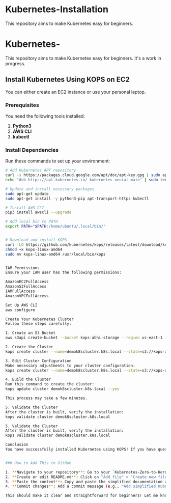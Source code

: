 # Kubernetes-Installation
This repository aims to make Kubernetes easy for beginners. 
# Kubernetes- 

This repository aims to make Kubernetes easy for beginners. It's a work in progress.

## Install Kubernetes Using KOPS on EC2

You can either create an EC2 instance or use your personal laptop.

### Prerequisites

You need the following tools installed:

1. **Python3**
2. **AWS CLI**
3. **kubectl**

### Install Dependencies

Run these commands to set up your environment:

```bash
# Add Kubernetes APT repository
curl -s https://packages.cloud.google.com/apt/doc/apt-key.gpg | sudo apt-key add -
echo "deb https://apt.kubernetes.io/ kubernetes-xenial main" | sudo tee -a /etc/apt/sources.list.d/kubernetes.list

# Update and install necessary packages
sudo apt-get update
sudo apt-get install -y python3-pip apt-transport-https kubectl

# Install AWS CLI
pip3 install awscli --upgrade

# Add local bin to PATH
export PATH="$PATH:/home/ubuntu/.local/bin/"


# Download and install KOPS
curl -LO https://github.com/kubernetes/kops/releases/latest/download/kops-linux-amd64
chmod +x kops-linux-amd64
sudo mv kops-linux-amd64 /usr/local/bin/kops


IAM Permissions
Ensure your IAM user has the following permissions:

AmazonEC2FullAccess
AmazonS3FullAccess
IAMFullAccess
AmazonVPCFullAccess

Set Up AWS CLI
aws configure

Create Your Kubernetes Cluster
Follow these steps carefully:

1. Create an S3 Bucket
aws s3api create-bucket --bucket kops-abhi-storage --region us-east-1

2. Create the Cluster
kops create cluster --name=demok8scluster.k8s.local --state=s3://kops-abhi-storage --zones=us-east-1a --node-count=1 --node-size=t2.micro --master-size=t2.micro

3. Edit Cluster Configuration
Make necessary adjustments to your cluster configuration:
kops create cluster --name=demok8scluster.k8s.local --state=s3://kops-abhi-storage --zones=us-east-1a --node-count=1 --node-size=t2.micro --master-size=t2.micro

4. Build the Cluster
Run this command to create the cluster:
kops update cluster demok8scluster.k8s.local --yes

This process may take a few minutes.

5. Validate the Cluster
After the cluster is built, verify the installation:
kops validate cluster demok8scluster.k8s.local

5. Validate the Cluster
After the cluster is built, verify the installation:
kops validate cluster demok8scluster.k8s.local

Conclusion
You have successfully installed Kubernetes using KOPS! If you have questions, feel free to ask.


### How to Add This to GitHub

1. **Navigate to your repository**: Go to your `Kubernetes-Zero-to-Hero` repository on GitHub.
2. **Create or edit README.md**: Click on "Add file" > "Create new file" or edit the existing `README.md`.
3. **Paste the content**: Copy and paste the simplified documentation above.
4. **Commit changes**: Add a commit message (e.g., "Add simplified Kubernetes installation guide") and click "Commit new file" or "Commit changes."

This should make it clear and straightforward for beginners! Let me know if you need anything else.
